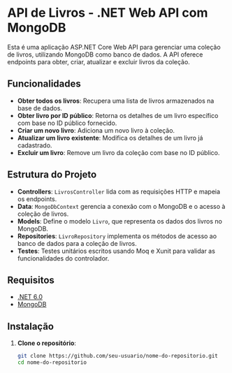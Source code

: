 # API de Livros - .NET Web API com MongoDB

Esta é uma aplicação ASP.NET Core Web API para gerenciar uma coleção de livros, utilizando MongoDB como banco de dados. A API oferece endpoints para obter, criar, atualizar e excluir livros da coleção.

## Funcionalidades

- **Obter todos os livros**: Recupera uma lista de livros armazenados na base de dados.
- **Obter livro por ID público**: Retorna os detalhes de um livro específico com base no ID público fornecido.
- **Criar um novo livro**: Adiciona um novo livro à coleção.
- **Atualizar um livro existente**: Modifica os detalhes de um livro já cadastrado.
- **Excluir um livro**: Remove um livro da coleção com base no ID público.

## Estrutura do Projeto

- **Controllers**: `LivrosController` lida com as requisições HTTP e mapeia os endpoints.
- **Data**: `MongoDbContext` gerencia a conexão com o MongoDB e o acesso à coleção de livros.
- **Models**: Define o modelo `Livro`, que representa os dados dos livros no MongoDB.
- **Repositories**: `LivroRepository` implementa os métodos de acesso ao banco de dados para a coleção de livros.
- **Testes**: Testes unitários escritos usando Moq e Xunit para validar as funcionalidades do controlador.

## Requisitos

- [.NET 6.0](https://dotnet.microsoft.com/download/dotnet/6.0)
- [MongoDB](https://www.mongodb.com/try/download/community)

## Instalação

1. **Clone o repositório**:
   ```bash
   git clone https://github.com/seu-usuario/nome-do-repositorio.git
   cd nome-do-repositorio
